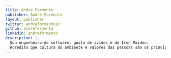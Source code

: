 ```yaml
---
title: André Formento
publisher: André Formento
layout: publisher
twitter: andreformentosc
github: andreformento
linkedin: andreformento
description: |-
  Sou engenheiro de software, gosto de aviões e de Iron Maiden.
  Acredito que cultura do ambiente e valores das pessoas são os principais fundamentos :)
---
```

